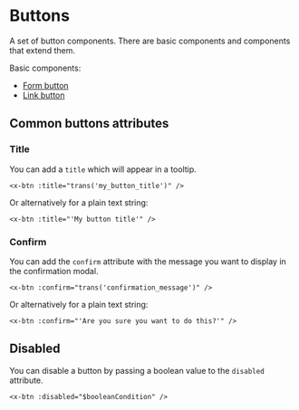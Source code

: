
Buttons
=======

A set of button components. There are basic components and components that extend them.

Basic components:

- [Form button](./form-button.md)
- [Link button](./link-button.md)


Common buttons attributes
-------------------------

### Title

You can add a `title` which will appear in a tooltip.

```blade
<x-btn :title="trans('my_button_title')" />
```

Or alternatively for a plain text string:

```blade
<x-btn :title="'My button title'" />
```

### Confirm

You can add the `confirm` attribute with the message you want to display in the confirmation modal.

```blade
<x-btn :confirm="trans('confirmation_message')" />
```

Or alternatively for a plain text string:

```blade
<x-btn :confirm="'Are you sure you want to do this?'" />
```

## Disabled

You can disable a button by passing a boolean value to the `disabled` attribute.

```blade
<x-btn :disabled="$booleanCondition" />
```

